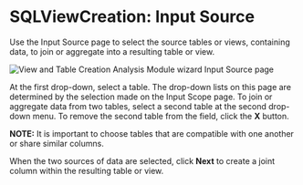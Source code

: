 # SQLViewCreation: Input Source

Use the Input Source page to select the source tables or views, containing data, to join or aggregate into a resulting table or view.

![View and Table Creation Analysis Module wizard Input Source page](/img/product_docs/accessanalyzer/enterpriseauditor/admin/datacollector/unix/input.webp)

At the first drop-down, select a table. The drop-down lists on this page are determined by the selection made on the Input Scope page. To join or aggregate data from two tables, select a second table at the second drop-down menu. To remove the second table from the field, click the __X__ button.

__NOTE:__ It is important to choose tables that are compatible with one another or share similar columns.

When the two sources of data are selected, click __Next__ to create a joint column within the resulting table or view.

